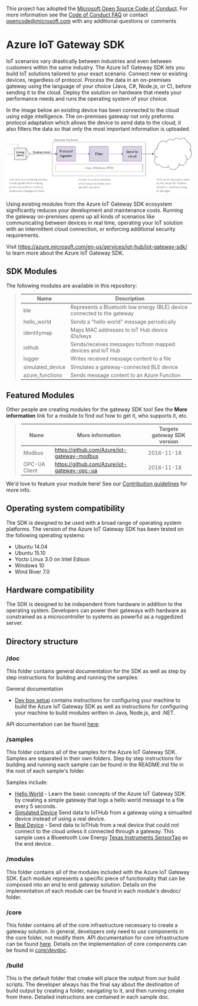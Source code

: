 This project has adopted the [Microsoft Open Source Code of Conduct](https://opensource.microsoft.com/codeofconduct/). For more information see the [Code of Conduct FAQ](https://opensource.microsoft.com/codeofconduct/faq/) or contact [opencode@microsoft.com](mailto:opencode@microsoft.com) with any additional questions or comments

# Azure IoT Gateway SDK
IoT scenarios vary drastically between industries and even between customers within the same industry. 
The Azure IoT Gateway SDK lets you build IoT solutions tailored to your exact scenario. Connect new 
or existing devices, regardless of protocol. Process the data in an on-premises gateway using the 
language of your choice (Java, C#, Node.js, or C), before sending it to the cloud. Deploy the solution 
on hardware that meets your performance needs and runs the operating system of your choice.

In the image below an existing device has been connected to the cloud using edge intelligence. The 
on-premises gateway not only preforms protocol adaptation which allows the device to send data to the 
cloud, it also filters the data so that only the most important information is uploaded.

![](doc/media/READMEDiagram.png)

Using existing modules from the Azure IoT Gateway SDK ecosystem significantly reduces your development 
and maintenance costs.  Running the gateway on-premises opens up all kinds of scenarios like 
communicating between devices in real time, operating your IoT solution with an intermittent cloud 
connection, or enforcing additional security requirements.

Visit https://azure.microsoft.com/en-us/services/iot-hub/iot-gateway-sdk/ to learn more about the Azure IoT Gateway SDK. 

## SDK Modules
The following modules are available in this repository:
>| Name             | Description                                                             |
>|------------------|-------------------------------------------------------------------------|
>| ble              | Represents a Bluetooth low energy (BLE) device connected to the gateway |
>| hello_world      | Sends a "hello world" message periodically                              |
>| identitymap      | Maps MAC addresses to IoT Hub device IDs/keys                           |
>| iothub           | Sends/receives messages to/from mapped devices and IoT Hub              |
>| logger           | Writes received message content to a file                               |
>| simulated_device | Simulates a gateway-connected BLE device                                | 
>| azure_functions  | Sends message content to an Azure Function                              | 

## Featured Modules
Other people are creating modules for the gateway SDK too! See the **More information** link for 
a module to find out how to get it, who supports it, etc.
>| Name          | More information                            | Targets gateway SDK version |
>|---------------|---------------------------------------------|-----------------------------|
>| Modbus        | https://github.com/Azure/iot-gateway-modbus | 2016-11-18                  |
>| OPC-UA Client | https://github.com/Azure/iot-gateway-opc-ua | 2016-11-18                  |

We'd love to feature your module here! See our [Contribution guidelines](Contributing.md) for 
more info.

## Operating system compatibility
The SDK is designed to be used with a broad range of operating system platforms. The version 
of the Azure IoT Gateway SDK has been tested on the following operating systems:

- Ubuntu 14.04
- Ubuntu 15.10
- Yocto Linux 3.0 on Intel Edison
- Windows 10
- Wind River 7.0

## Hardware compatibility
The SDK is designed to be independent from hardware in addition to the operating system. 
Developers can power their gateways with hardware as constrained as a microcontroller to 
systems as powerful as a ruggedized server.

## Directory structure

### /doc
This folder contains general documentation for the SDK as well as step by step instructions 
for building and running the samples:

General documentation

- [Dev box setup](doc/devbox_setup.md) contains instructions for configuring your machine to 
build the Azure IoT Gateway SDK as well as instructions for configuring your machine to build 
modules written in Java, Node.js, and .NET.

API documentation can be found [here](http://azure.github.io/azure-iot-gateway-sdk/api_reference/c/html).

### /samples
This folder contains all of the samples for the Azure IoT Gateway SDK. Samples are separated 
in their own folders. Step by step instructions for building and running each sample can be found 
in the README.md file in the root of each sample's folder.

Samples include:
- [Hello World](samples/hello_world/README.md) - Learn the basic concepts of the Azure IoT 
Gateway SDK by creating a simple gateway that logs a hello world message to a file every 5 seconds.
- [Simulated Device](samples/simulated_device_cloud_upload/README.md) Send data to IoTHub from
a gateway using a simualted device instead of using a real device. 
- [Real Device](samples/ble_gateway/README.md) - Send data to IoTHub from a real device that could not
connect to the cloud unless it connected through a gateway. This sample uses a Blueetooth Low Energy 
[Texas Instruments SensorTag](http://www.ti.com/ww/en/wireless_connectivity/sensortag2015/index.html) 
as the end device .

### /modules
This folder contains all of the modules included with the Azure IoT Gateway SDK. Each module 
represents a specific piece of functionality that can be composed into an end to end gateway 
solution. Details on the implementation of each module can be found in each module's devdoc/ folder. 

### /core
This folder contains all of the core infrastructure necessary to create a gateway solution. 
In general, developers only need to *use* components in the core folder, not modify them. API 
documentation for core infrastructure can be found [here](http://azure.github.io/azure-iot-gateway-sdk/api_reference/c/html). 
Details on the implementation of core components can be found in [core/devdoc](core/devdoc).

### /build
This is the default folder that cmake will place the output from our build scripts. The developer 
always has the final say about the destinaiton of build output by creating a folder, navigating to 
it, and then running cmake from there. Detailed instructions are contained in each sample doc.
